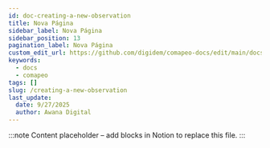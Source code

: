 ```yaml
---
id: doc-creating-a-new-observation
title: Nova Página
sidebar_label: Nova Página
sidebar_position: 13
pagination_label: Nova Página
custom_edit_url: https://github.com/digidem/comapeo-docs/edit/main/docs/installing--uninstalling-comapeo/creating-a-new-observation.md
keywords:
  - docs
  - comapeo
tags: []
slug: /creating-a-new-observation
last_update:
  date: 9/27/2025
  author: Awana Digital
---
```


<!-- Placeholder content generated automatically because the Notion page is missing a Website Block. -->

:::note
Content placeholder – add blocks in Notion to replace this file.
:::
